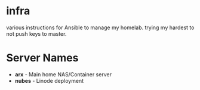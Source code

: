 # infra
various instructions for Ansible to manage my homelab. trying my hardest to not push keys to master.

# Server Names

- **arx** - Main home NAS/Container server
- **nubes** - Linode deployment


